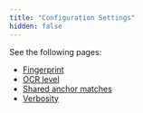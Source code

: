 ```yaml
---
title: "Configuration Settings"
hidden: false
---
```

See the following pages:

- [Fingerprint](doc:fingerprint)
- [OCR level](doc:ocr-level)
- [Shared anchor matches](doc:shared-anchor-matches)
- [Verbosity](doc:verbosity)

